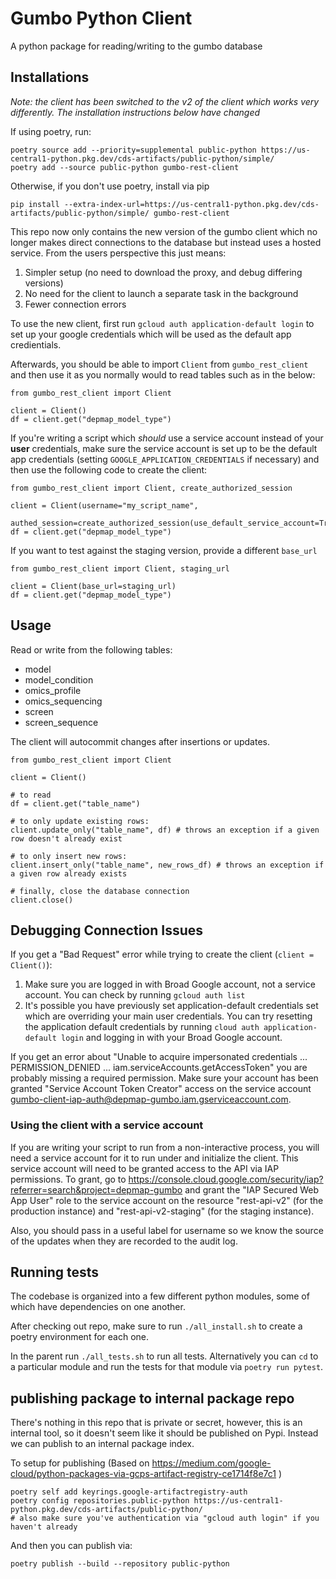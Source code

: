 # Gumbo Python Client

A python package for reading/writing to the gumbo database


## Installations

*Note: the client has been switched to the v2 of the client which works very
differently. The installation instructions below have changed*

If using poetry, run:

```
poetry source add --priority=supplemental public-python https://us-central1-python.pkg.dev/cds-artifacts/public-python/simple/
poetry add --source public-python gumbo-rest-client
```

Otherwise, if you don't use poetry, install via pip

```
pip install --extra-index-url=https://us-central1-python.pkg.dev/cds-artifacts/public-python/simple/ gumbo-rest-client
```

This repo now only contains the new version of the gumbo client which no
longer makes direct connections to the database but instead uses a hosted
service. From the users perspective this just means:

1. Simpler setup (no need to download the proxy, and debug differing versions)
2. No need for the client to launch a separate task in the background
3. Fewer connection errors 

To use the new client, first run `gcloud auth application-default login` to set up your google credentials which will be used as the default app credientials. 

Afterwards, you should be able to import `Client` from `gumbo_rest_client` and then use it as you normally would to read tables such as in the below:

```
from gumbo_rest_client import Client

client = Client()
df = client.get("depmap_model_type")
```

If you're writing a script which _should_ use a service account instead of your **user** credentials, make sure the service account is set up to be the default app credentials (setting `GOOGLE_APPLICATION_CREDENTIALS` if necessary) and then use the following code to create the client:

```
from gumbo_rest_client import Client, create_authorized_session

client = Client(username="my_script_name", 
    authed_session=create_authorized_session(use_default_service_account=True))
df = client.get("depmap_model_type")
```

If you want to test against the staging version, provide a different `base_url`
```
from gumbo_rest_client import Client, staging_url

client = Client(base_url=staging_url)
df = client.get("depmap_model_type")
```


## Usage

Read or write from the following tables:
- model
- model_condition
- omics_profile
- omics_sequencing
- screen
- screen_sequence

The client will autocommit changes after insertions or updates.

```
from gumbo_rest_client import Client

client = Client()

# to read
df = client.get("table_name")

# to only update existing rows:
client.update_only("table_name", df) # throws an exception if a given row doesn't already exist

# to only insert new rows:
client.insert_only("table_name", new_rows_df) # throws an exception if a given row already exists

# finally, close the database connection
client.close()
```

## Debugging Connection Issues

If you get a "Bad Request" error while trying to create the client (`client = Client()`):
1. Make sure you are logged in with Broad Google account, not a service account. You can check by running `gcloud auth list`
2. It's possible you have previously set application-default credentials set which are overriding your main user credentials.
You can try resetting the application default credentials by running `cloud auth application-default login` and logging in 
with your Broad Google account. 

If you get an error about "Unable to acquire impersonated credentials ... PERMISSION_DENIED ... iam.serviceAccounts.getAccessToken" you are probably missing a required permission. Make sure your account has been granted "Service Account Token Creator" access on the service account gumbo-client-iap-auth@depmap-gumbo.iam.gserviceaccount.com. 

### Using the client with a service account 
If you are writing your script to run from a non-interactive process, you will need
a service account for it to run under and initialize the client. This service account will
need to be granted access to the API via IAP permissions. To grant, go to https://console.cloud.google.com/security/iap?referrer=search&project=depmap-gumbo and grant the "IAP Secured Web App User" role to the service account on the resource "rest-api-v2" (for the production instance) and "rest-api-v2-staging" (for the staging instance).

Also, you should pass in a useful label for username so we know the source of the updates when they
are recorded to the audit log.


## Running tests

The codebase is organized into a few different python modules, some of which
have dependencies on one another.

After checking out repo, make sure to run `./all_install.sh` to create a
poetry environment for each one.

In the parent run `./all_tests.sh` to run all tests. Alternatively you can
`cd` to a particular module and run the tests for that module via `poetry
run pytest`.


## publishing package to internal package repo

There's nothing in this repo that is private or secret, however, this is an internal
tool, so it doesn't seem like it should be published on Pypi. Instead we can publish to an internal package index. 

To setup for publishing (Based on https://medium.com/google-cloud/python-packages-via-gcps-artifact-registry-ce1714f8e7c1 )

```
poetry self add keyrings.google-artifactregistry-auth
poetry config repositories.public-python https://us-central1-python.pkg.dev/cds-artifacts/public-python/                                                      
# also make sure you've authentication via "gcloud auth login" if you haven't already
```

And then you can publish via:

```
poetry publish --build --repository public-python
```

